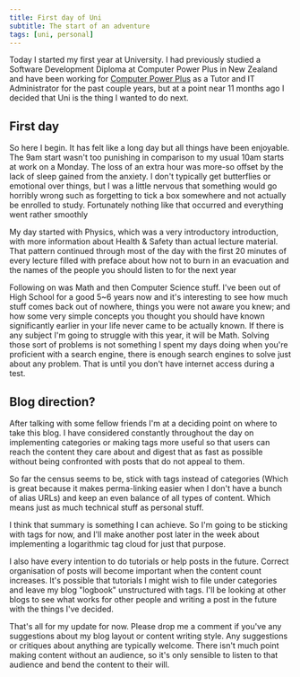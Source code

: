 ```yaml
---
title: First day of Uni
subtitle: The start of an adventure
tags: [uni, personal]
---
```


Today I started my first year at University. I had previously studied a Software Development Diploma at Computer Power Plus in New Zealand and have been working for [Computer Power Plus](http://cpp.ac.nz) as a Tutor and IT Administrator for the past couple years, but at a point near 11 months ago I decided that Uni is the thing I wanted to do next.
<!--more-->

## First day

So here I begin. It has felt like a long day but all things have been enjoyable. The 9am start wasn't too punishing in comparison to my usual 10am starts at work on a Monday. The loss of an extra hour was more-so offset by the lack of sleep gained from the anxiety. I don't typically get butterflies or emotional over things, but I was a little nervous that something would go horribly wrong such as forgetting to tick a box somewhere and not actually be enrolled to study. Fortunately nothing like that occurred and everything went rather smoothly

My day started with Physics, which was a very introductory introduction, with more information about Health & Safety than actual lecture material. That pattern continued through most of the day with the first 20 minutes of every lecture filled with preface about how not to burn in an evacuation and the names of the people you should listen to for the next year

Following on was Math and then Computer Science stuff. I've been out of High School for a good 5~6 years now and it's interesting to see how much stuff comes back out of nowhere, things you were not aware you knew; and how some very simple concepts you thought you should have known significantly earlier in your life never came to be actually known. If there is any subject I'm going to struggle with this year, it will be Math. Solving those sort of problems is not something I spent my days doing when you're proficient with a search engine, there is enough search engines to solve just about any problem. That is until you don't have internet access during a test.

## Blog direction?

After talking with some fellow friends I'm at a deciding point on where to take this blog. I have considered constantly throughout the day on implementing categories or making tags more useful so that users can reach the content they care about and digest that as fast as possible without being confronted with posts that do not appeal to them. 

So far the census seems to be, stick with tags instead of categories (Which is great because it makes perma-linking easier when I don't have a bunch of alias URLs) and keep an even balance of all types of content. Which means just as much technical stuff as personal stuff.

I think that summary is something I can achieve. So I'm going to be sticking with tags for now, and I'll make another post later in the week about implementing a logarithmic tag cloud for just that purpose. 

I also have every intention to do tutorials or help posts in the future. Correct organisation of posts will become important when the content count increases. It's possible that tutorials I might wish to file under categories and leave my blog "logbook" unstructured with tags. I'll be looking at other blogs to see what works for other people and writing a post in the future with the things I've decided.

That's all for my update for now. Please drop me a comment if you've any suggestions about my blog layout or content writing style. Any suggestions or critiques about anything are typically welcome. There isn't much point making content without an audience, so it's only sensible to listen to that audience and bend the content to their will.